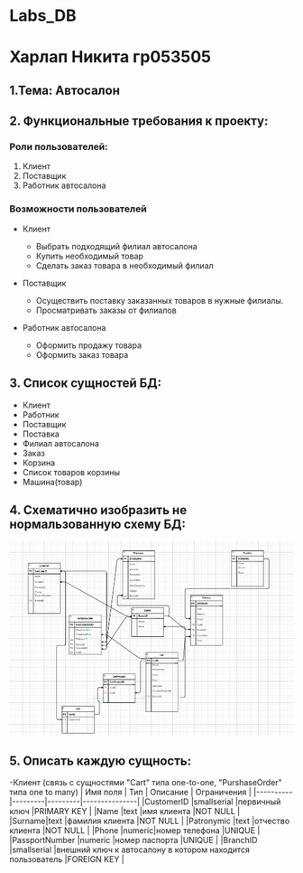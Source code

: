 # Labs_DB
# Харлап Никита гр053505 
## 1.Тема: Автосалон
## 2. Функциональные требования к проекту:
### Роли пользователей:
1. Клиент
2. Поставщик
3. Работник автосалона
### Возможности пользователей
- Клиент
  + Выбрать подходящий филиал автосалона
  + Купить необходимый товар
  + Сделать заказ товара в необходимый филиал
  
- Поставщик
  + Осуществить поставку заказанных товаров в нужные филиалы.
  + Просматривать заказы от филиалов
  
- Работник  автосалона
  + Оформить продажу товара
  + Оформить заказ товара
  
## 3. Список сущностей БД: 
- Клиент
- Работник
- Поставщик
- Поставка
- Филиал автосалона
- Заказ
- Корзина
- Список товаров корзины
- Машина(товар)

## 4. Схематично изобразить не нормальзованную схему БД:
![image](https://github.com/nikita122002/Labs_DB/blob/main/lab1.png)
## 5. Описать каждую сущность:
-Клиент (связь с сущностями "Cart" типа one-to-one, "PurshaseOrder" типа one to many)
| Имя поля | Тип    | Описание  | Ограничения   |
|----------|---------|---------|---------------|
|CustomerID |smallserial |первичный ключ |PRIMARY KEY |
|Name |text |имя клиента |NOT NULL |
|Surname|text |фамилия клиента |NOT NULL |
|Patronymic |text |отчество клиента |NOT NULL |
|Phone |numeric|номер телефона |UNIQUE |
|PassportNumber |numeric |номер паспорта |UNIQUE |
|BranchID |smallserial |внешний ключ к автосалону в котором находится пользователь |FOREIGN KEY |
  
  
  
